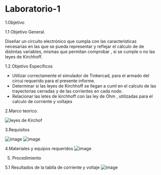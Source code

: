 # Laboratorio-1
1.Objetivo

1.1 Objetivo General.

Diseñar un circuito electrónico que cumpla con las características necesarias en las que se pueda representar y reflejar el cálculo de 
de distintas variables, mismas que permitan comprobar , si se cumple o no las leyes de Kirchhoff.

1.2 Objetivo  Especificos

-  Utilizar correctamente el simulador de Tinkercad, para el armado del circui requerido para el presente informe.
-  Determinar si las leyes de Kirchhoff se llegan a cuml en el calculo de las trayectorias cerradas y de las corrientes en cada nodo.
-  Relacionar las letes de kirchhoff con las ley de Ohm , utilizadas para el calculo de corriente y voltajes


2.Marco teorico.

![leyes de Kirchof](https://user-images.githubusercontent.com/105687375/169203486-6c29d9d3-afcc-4825-8a27-ebcfc2c7bc92.png)

3.Requisitos

![image](https://user-images.githubusercontent.com/105687213/170615907-2b0eb527-066e-421b-9c7a-c3db263af24c.png)
![image](https://user-images.githubusercontent.com/105687213/170616087-8e605028-a6a5-4f42-9dcd-b385e9549ea4.png)

4.Materiales y  equipos requeridos
![image](https://user-images.githubusercontent.com/105687213/170616201-f3588127-f6f7-4197-9d29-05863bea80e7.png)

5. Procedimiento

5.1 Resultados de la tablla de corriente y voltaje
![image](https://user-images.githubusercontent.com/105687213/170616444-82c7eee3-70a5-4e45-a48c-ac0bab77f1db.png)


